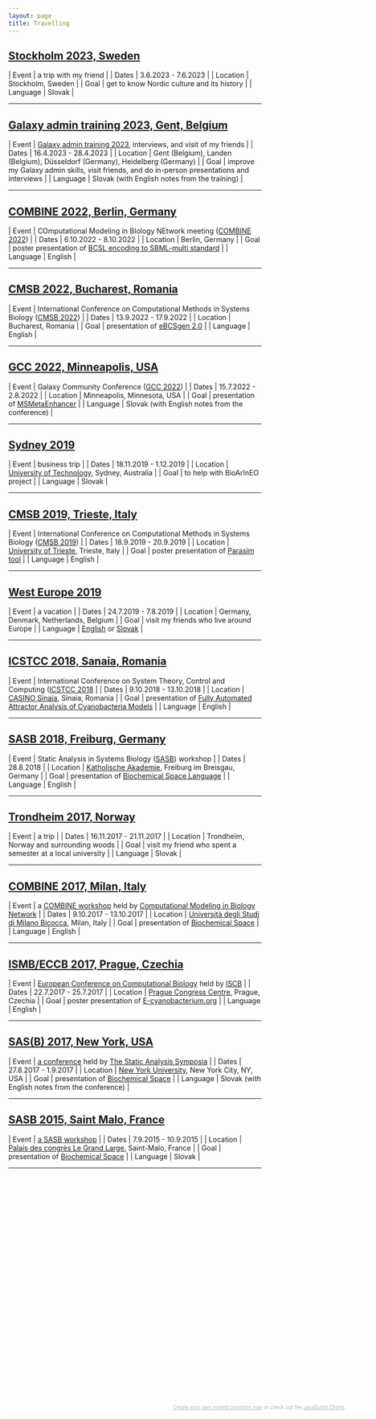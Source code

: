 ```yaml
---
layout: page
title: Travelling
---
```


## <a href="/travelling/stockholm-sweden-2023">Stockholm 2023, Sweden</a>

| Event | a trip with my friend                                                                                                    |
| Dates | 3.6.2023 - 7.6.2023                                                                                                      |
| Location | Stockholm, Sweden                                                                                                     |
| Goal | get to know Nordic culture and its history                                                                                |
| Language | Slovak |

---

## <a href="/travelling/belgium-germany-2023">Galaxy admin training 2023, Gent, Belgium</a>

| Event | [Galaxy admin training 2023](https://galaxyproject.org/events/2023-admin-training/), interviews, and visit of my friends |
| Dates | 16.4.2023 - 28.4.2023                                                                                                    |
| Location | Gent (Belgium), Landen (Belgium), Düsseldorf (Germany), Heidelberg (Germany)                                          |
| Goal | improve my Galaxy admin skills, visit friends, and do in-person presentations and interviews                              |
| Language | Slovak (with English notes from the training) |

---

## <a href="/travelling/berlin-germany-2022">COMBINE 2022, Berlin, Germany</a>

| Event | COmputational Modeling in BIology NEtwork meeting ([COMBINE 2022](https://co.mbine.org/author/combine-2022/))            |
| Dates | 6.10.2022 - 8.10.2022                                                                                                    |
| Location | Berlin, Germany                                                                                                       |
| Goal | poster presentation of [BCSL encoding to SBML-multi standard](/files/posters/combine2022.pdf)                             |
| Language | English |

---

## <a href="/travelling/bucharest-romania-2022">CMSB 2022, Bucharest, Romania</a>

| Event | International Conference on Computational Methods in Systems Biology ([CMSB 2022](https://fmi.unibuc.ro/en/cmsb-2022/))  |
| Dates | 13.9.2022 - 17.9.2022                                                                                                    |
| Location | Bucharest, Romania                                                                                                    |
| Goal | presentation of [eBCSgen 2.0](/files/presentations/cmsb2022.pdf)                                                          |
| Language | English |

---

## <a href="/travelling/minneapolis-usa-2022">GCC 2022, Minneapolis, USA</a>

| Event | Galaxy Community Conference ([GCC 2022](https://galaxyproject.org/events/gcc2022/))                                      |
| Dates | 15.7.2022 - 2.8.2022                                                                                                     |
| Location | Minneapolis, Minnesota, USA                                                                                           |
| Goal | presentation of [MSMetaEnhancer](/files/presentations/gcc2022.pdf)                                                        |
| Language | Slovak (with English notes from the conference) |

---

## <a href="/travelling/sydney-australia-2019">Sydney 2019</a>

| Event | business trip                                                                                                            |
| Dates | 18.11.2019 - 1.12.2019                                                                                                   |
| Location | [University of Technology](https://www.uts.edu.au/), Sydney, Australia                                                |
| Goal | to help with BioArInEO project                                                                                            |
| Language | Slovak |

---

## <a href="/travelling/trieste-italy-2019">CMSB 2019, Trieste, Italy</a>

| Event | International Conference on Computational Methods in Systems Biology ([CMSB 2019](https://cmsb2019.units.it/))           |
| Dates | 18.9.2019 - 20.9.2019                                                                                                    |
| Location | [University of Trieste](https://www.units.it/en), Trieste, Italy                                                      |
| Goal | poster presentation of [Parasim tool](/files/posters/cmsb2019.pdf)                                                        |
| Language | English |

---

## <a href="/travelling/west-europe-en-2019">West Europe 2019</a>

| Event | a vacation                                                                                                               |
| Dates | 24.7.2019 - 7.8.2019                                                                                                     |
| Location | Germany, Denmark, Netherlands, Belgium                                                                                |
| Goal | visit my friends who live around Europe                                                                                   |
| Language | <a href="/travelling/west-europe-en-2019">English</a> or <a href="/travelling/west-europe-sk-2019">Slovak</a>  |

---

## <a href="/travelling/sanaia-romania-2018">ICSTCC 2018, Sanaia, Romania</a>

| Event | International Conference on System Theory, Control and Computing ([ICSTCC 2018](http://www.icstcc.ugal.ro/2018/)         |
| Dates | 9.10.2018 - 13.10.2018                                                                                                   |
| Location | [CASINO Sinaia](http://www.casino-sinaia.ro/ro/), Sinaia, Romania                                                     |
| Goal | presentation of [Fully Automated Attractor Analysis of Cyanobacteria Models](/files/presentations/icstcc2018.pdf)         |
| Language | English |

---

## <a href="/travelling/freiburg-germany-2018">SASB 2018, Freiburg, Germany</a>

| Event | Static Analysis in Systems Biology ([SASB](https://www.mcss.uni-konstanz.de/sasb-2018/)) workshop                        |
| Dates | 28.8.2018                                                                                                                |
| Location | [Katholische Akademie](https://www.katholische-akademie-freiburg.de/), Freiburg im Breisgau, Germany                  |
| Goal | presentation of [Biochemical Space Language](/files/presentations/sasb2018.pdf)                                           |
| Language | English |

---

## <a href="/travelling/trondheim-norway-2017">Trondheim 2017, Norway</a>

| Event | a trip                                                                                                                   |
| Dates | 16.11.2017 - 21.11.2017                                                                                                  |
| Location | Trondheim, Norway and surrounding woods                                                                               |
| Goal | visit my friend who spent a semester at a local university                                                                |
| Language | Slovak |

---

## <a href="/travelling/milan-italy-2017">COMBINE 2017, Milan, Italy</a>

| Event | a [COMBINE workshop](http://co.mbine.org/events/COMBINE_2017) held by [Computational Modeling in Biology Network](http://co.mbine.org/)  |
| Dates | 9.10.2017 - 13.10.2017                                                                                                   |
| Location | [Università degli Studi di Milano Bicocca](http://www.unimib.it/go/102/Home/English), Milan, Italy                    |
| Goal | presentation of [Biochemical Space](/files/presentations/combine2017.pdf)                                                 |
| Language | English |

---

## <a href="/travelling/prague-czechia-2017">ISMB/ECCB 2017, Prague, Czechia</a>

| Event | [European Conference on Computational Biology](https://www.iscb.org/ismbeccb2017) held by [ISCB](https://www.iscb.org/index.php) |
| Dates | 22.7.2017 - 25.7.2017                                                                                                    |
| Location | [Prague Congress Centre](https://www.kcp.cz/en/homepage), Prague, Czechia                                             |
| Goal | poster presentation of [E-cyanobacterium.org](/files/posters/icsb2017.pdf)                                                |
| Language | English |

---

## <a href="/travelling/new-york-usa-2017">SAS(B) 2017, New York, USA</a>

| Event | [a conference](http://www.cs.cmu.edu/~sasb2017/) held by [The Static Analysis Symposia](http://staticanalysis.org/index.html) |
| Dates | 27.8.2017 - 1.9.2017                                                                                                     |
| Location | [New York University](https://www.nyu.edu/), New York City, NY, USA                                                   |
| Goal | presentation of [Biochemical Space](/files/presentations/sasb2017.pdf)                                                    |
| Language | Slovak (with English notes from the conference) |

---

## <a href="/travelling/saint-malo-france-2015">SASB 2015, Saint Malo, France</a>

| Event | [a SASB workshop](https://www.lri.fr/sasb2015/)                                                                          |
| Dates | 7.9.2015 - 10.9.2015                                                                                                     |
| Location | [Palais des congrès Le Grand Large](http://www.pgl-congres.com/), Saint-Malo, France                                  |
| Goal | presentation of [Biochemical Space](/files/presentations/sasb2017.pdf)                                                    |
| Language | Slovak |

---

<script src="https://www.amcharts.com/lib/3/ammap.js" type="text/javascript"></script>
<script src="https://www.amcharts.com/lib/3/maps/js/worldHigh.js" type="text/javascript"></script>
<script src="https://www.amcharts.com/lib/3/themes/dark.js" type="text/javascript"></script>
<div id="mapdiv" style="width: 1000px; height: 450px;"></div>
<div style="width: 1000px; font-size: 70%; padding: 5px 0; text-align: center; background-color: #fff; margin-top: 1px; color: #b0b0b0;"><a href="https://www.amcharts.com/visited_countries/" style="color: #b0b0b0;">Create your own visited countries map</a> or check out the <a href="https://www.amcharts.com/" style="color: #b0b0b0;">JavaScript Charts</a>.</div>
<script type="text/javascript">
    var map = AmCharts.makeChart("mapdiv",{
    type: "map",
    theme: "dark",
    projection: "mercator",
    panEventsEnabled : true,
    backgroundColor : "#fff",
    backgroundAlpha : 1,
    zoomControl: {
    zoomControlEnabled : true
    },
    dataProvider : {
    map : "worldHigh",
    getAreasFromMap : true,
    areas :
    [
    {
        "id": "AT",
        "showAsSelected": true
    },
    {
        "id": "GR",
        "showAsSelected": true
    },
    {
        "id": "PL",
        "showAsSelected": true
    },
    {
        "id": "ES",
        "showAsSelected": true
    },
    {
        "id": "CZ",
        "showAsSelected": true
    },
    {
        "id": "FR",
        "showAsSelected": true
    },
    {
        "id": "DE",
        "showAsSelected": true
    },
    {
        "id": "IT",
        "showAsSelected": true
    },
    {
        "id": "NO",
        "showAsSelected": true
    },
    {
        "id": "RO",
        "showAsSelected": true
    },
    {
        "id": "SK",
        "showAsSelected": true
    },
    {
        "id": "US",
        "showAsSelected": true
    },
    {
        "id": "BE",
        "showAsSelected": true
    },
    {
        "id": "DK",
        "showAsSelected": true
    },
    {
        "id": "NL",
        "showAsSelected": true
    },
    {
        "id": "AU",
        "showAsSelected": true
    },
    {
        "id": "SE",
        "showAsSelected": true
    }
    ]
    },
    areasSettings : {
    autoZoom : true,
    color : "#b0b0b0",
    colorSolid : "#a03232",
    selectedColor : "#a03232",
    outlineColor : "#666666",
    rollOverColor : "#B4B4B7",
    rollOverOutlineColor : "#000000"
    }
    });
</script>
